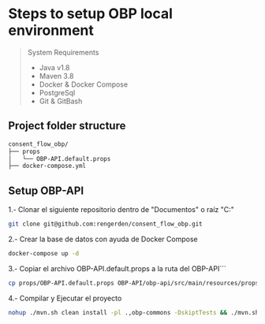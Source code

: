# Steps to setup OBP local environment

> System Requirements
> - Java v1.8
> - Maven 3.8
> - Docker & Docker Compose
> - PostgreSql
> - Git & GitBash


## Project folder structure

 ```bash
consent_flow_obp/ 
├── props
│   └── OBP-API.default.props
├── docker-compose.yml


 ```

## Setup OBP-API

1.- Clonar el siguiente repositorio dentro de "Documentos" o  raíz "C:\"

 ```bash 
 git clone git@github.com:rengerden/consent_flow_obp.git
 ```

2.- Crear la base de datos con ayuda de Docker Compose

 ```bash 
 docker-compose up -d
 ```

3.- Copiar el archivo OBP-API.default.props a la ruta del OBP-API```

 ```bash
 cp props/OBP-API.default.props OBP-API/obp-api/src/main/resources/props/default.props
 ```
 4.- Compilar y Ejecutar el proyecto

 ```bash 
 nohup ./mvn.sh clean install -pl .,obp-commons -DskiptTests && ./mvn.sh jetty:run -pl obp-api -DskiptTests
 ```
